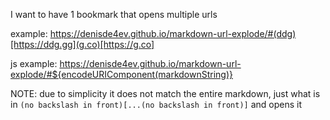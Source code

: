 I want to have 1 bookmark that opens multiple urls

example:
https://denisde4ev.github.io/markdown-url-explode/#(ddg)[https://ddg.gg](g.co)[https://g.co]

js example:
https://denisde4ev.github.io/markdown-url-explode/#${encodeURIComponent(markdownString)}

NOTE: due to simplicity it does not match the entire markdown,
just what is in `(no backslash in front)[...(no backslash in front)]` and opens it
